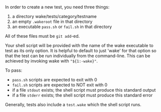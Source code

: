 In order to create a new test, you need three things:
  1. a directory wake/tests/category/testname
  2. an empty `.wakeroot` file in that directory
  3. an executable `pass.sh` or `fail.sh` in that directory

All of these files must be `git add`-ed.

Your shell script will be provided with the name of the wake executable to
test as its only option. It is helpful to default to just 'wake' for that
option so that the test can be run individually from the command-line.
This can be achieved by invoking wake with `"${1:-wake}"`.

To pass:
  - `pass.sh` scripts are expected to exit with 0
  - `fail.sh` scripts are expected to NOT exit with 0
  - if a file `stdout` exists; the shell script must produce this standard output
  - if a file `stderr` exists; the shell script must produce this standard error

Generally, tests also include a `test.wake` which the shell script runs.
